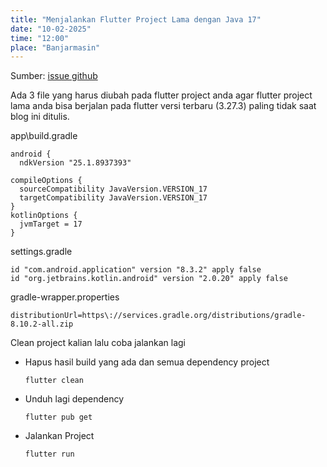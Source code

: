 ```yaml
---
title: "Menjalankan Flutter Project Lama dengan Java 17"
date: "10-02-2025"
time: "12:00"
place: "Banjarmasin"
---
```

Sumber: [issue github](https://github.com/flutter/flutter/issues/156304#issuecomment-2397707812)

Ada 3 file yang harus diubah pada flutter project anda agar flutter project lama anda bisa berjalan pada flutter versi terbaru (3.27.3) paling tidak saat blog ini ditulis.

app\build.gradle
```
android {
  ndkVersion "25.1.8937393"

compileOptions {
  sourceCompatibility JavaVersion.VERSION_17
  targetCompatibility JavaVersion.VERSION_17
}
kotlinOptions {
  jvmTarget = 17
}
```

settings.gradle
```
id "com.android.application" version "8.3.2" apply false
id "org.jetbrains.kotlin.android" version "2.0.20" apply false
```

gradle-wrapper.properties
```
distributionUrl=https\://services.gradle.org/distributions/gradle-8.10.2-all.zip
```

Clean project kalian lalu coba jalankan lagi

- Hapus hasil build yang ada dan semua dependency project
    ```
    flutter clean
    ```

- Unduh lagi dependency
    ```
    flutter pub get
    ```

-  Jalankan Project
    ```
    flutter run
    ```